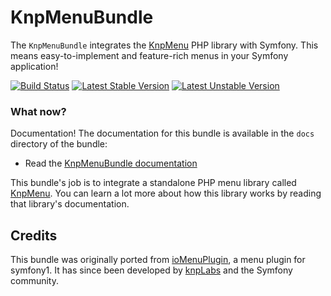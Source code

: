 KnpMenuBundle
=============
The `KnpMenuBundle` integrates the [KnpMenu](https://github.com/KnpLabs/KnpMenu)
PHP library with Symfony. This means easy-to-implement and feature-rich menus
in your Symfony application!

[![Build Status](https://github.com/KnpLabs/KnpMenuBundle/actions/workflows/build.yaml/badge.svg)](https://github.com/KnpLabs/KnpMenuBundle/actions/workflows/build.yaml)
[![Latest Stable Version](https://poser.pugx.org/knplabs/knp-menu-bundle/v/stable.png)](https://packagist.org/packages/knplabs/knp-menu-bundle)
[![Latest Unstable Version](https://poser.pugx.org/knplabs/knp-menu-bundle/v/unstable.png)](https://packagist.org/packages/knplabs/knp-menu-bundle)

### What now?

Documentation! The documentation for this bundle is available in the `docs`
directory of the bundle:

* Read the [KnpMenuBundle documentation](https://symfony.com/bundles/KnpMenuBundle/current/index.html)

This bundle's job is to integrate a standalone PHP menu library called [KnpMenu](https://github.com/KnpLabs/KnpMenu).
You can learn a lot more about how this library works by reading that library's
documentation.


## Credits

This bundle was originally ported from [ioMenuPlugin](https://github.com/weaverryan/ioMenuPlugin),
a menu plugin for symfony1. It has since been developed by [knpLabs](https://knplabs.com) and
the Symfony community.

